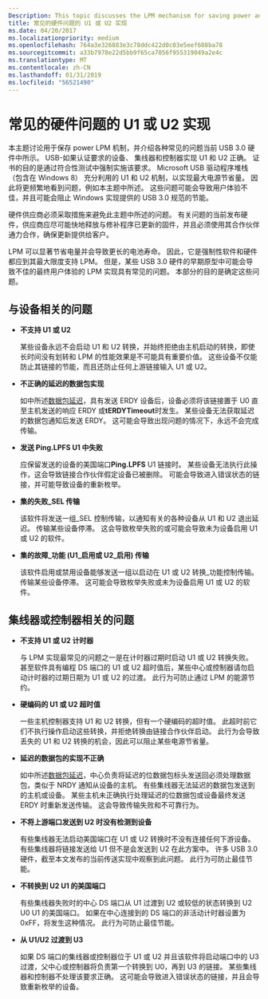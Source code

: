 ```yaml
---
Description: This topic discusses the LPM mechanism for saving power and described various common problems seen in current USB 3.0 hardware.
title: 常见的硬件问题的 U1 或 U2 实现
ms.date: 04/20/2017
ms.localizationpriority: medium
ms.openlocfilehash: 764a3e326883e3c78ddc422d0c03e5eef608ba78
ms.sourcegitcommit: a33b7978e22d5bb9f65ca7056f955319049a2e4c
ms.translationtype: MT
ms.contentlocale: zh-CN
ms.lasthandoff: 01/31/2019
ms.locfileid: "56521490"
---
```

# <a name="common-hardware-problems-with-u1-or-u2-implementation"></a>常见的硬件问题的 U1 或 U2 实现


本主题讨论用于保存 power LPM 机制，并介绍各种常见的问题当前 USB 3.0 硬件中所示。 USB-如果认证要求的设备、 集线器和控制器实现 U1 和 U2 正确。 证书的目的是通过符合性测试中强制实施该要求。 Microsoft USB 驱动程序堆栈 （包含在 Windows 8） 充分利用的 U1 和 U2 机制，以实现最大电源节省量。 因此将更频繁地看到问题，例如本主题中所述。 这些问题可能会导致用户体验不佳，并且可能会阻止 Windows 实现提供的 USB 3.0 规范的节能。

硬件供应商必须采取措施来避免此主题中所述的问题。 有关问题的当前发布硬件，供应商应尽可能快地释放与修补程序已更新的固件，并且必须使用其合作伙伴通力合作，确保更新提供给客户。

LPM 可以显著节省电量并会导致更长的电池寿命。 因此，它是强制性软件和硬件都应到其最大限度支持 LPM。 但是，某些 USB 3.0 硬件的早期原型中可能会导致不佳的最终用户体验的 LPM 实现具有常见的问题。 本部分的目的是确定这些问题。

## <a name="device-related-issues"></a>与设备相关的问题


-   **不支持 U1 或 U2**

    某些设备永远不会启动 U1 和 U2 转换，并始终拒绝由主机启动的转换，即使长时间没有划转和 LPM 的性能效果是不可能具有重要价值。 这些设备不仅能防止其链接的节能，而且还防止任何上游链接输入 U1 或 U2。

-   **不正确的延迟的数据包实现**

    如中所述[数据包延迟](u1-and-u2-transitions.md#packet-deferring)，具有发送 ERDY 设备后，设备必须将该链接置于 U0 直至主机发送的响应 ERDY 或**tERDYTimeout**时发生。 某些设备无法获取延迟的数据包通知后发送 ERDY。 这可能会导致出现问题的情况下，永远不会完成传输。

-   **发送 Ping.LPFS U1 中失败**

    应保留发送的设备的美国端口**Ping.LPFS** U1 链接时。 某些设备无法执行此操作，这会导致链接合作伙伴假定设备已被删除。 可能会导致进入错误状态的链接，并可能导致设备的重新枚举。

-   **集的失败\_SEL 传输**

    该软件将发送一组\_SEL 控制传输，以通知有关的各种设备从 U1 和 U2 退出延迟。 传输某些设备停滞。 这会导致枚举失败的或可能会导致未为设备启用 U1 或 U2 的软件。

-   **集的故障\_功能 (U1\_启用或 U2\_启用) 传输**

    该软件启用或禁用设备能够发送一组以启动在 U1 或 U2 转换\_功能控制传输。 传输某些设备停滞。 这可能会导致枚举失败或未为设备启用 U1 或 U2 的软件。

## <a name="hub-or-controller-related-issues"></a>集线器或控制器相关的问题


-   **不支持 U1 或 U2 计时器**

    与 LPM 实现最常见的问题之一是在计时器过期时启动 U1 或 U2 转换失败。 甚至软件具有编程 DS 端口的 U1 或 U2 超时值后，某些中心或控制器请勿启动计时器的过期日期为 U1 或 U2 的过渡。 此行为可防止通过 LPM 的能源节约。

-   **硬编码的 U1 或 U2 超时值**

    一些主机控制器支持 U1 和 U2 转换，但有一个硬编码的超时值。 此超时前它们不执行操作启动这些转换，并拒绝转换由链接合作伙伴启动。 此行为会导致丢失的 U1 和 U2 转换的机会，因此可以阻止某些电源节省量。

-   **延迟的数据包的实现不正确**

    如中所述[数据包延迟](u1-and-u2-transitions.md#packet-deferring)，中心负责将延迟的位数据包标头发送回必须处理数据包，类似于 NRDY 通知从设备的主机。 有些集线器无法延迟的数据包发送到的主机或设备。 某些主机未正确执行处理延迟的位数据包或设备最终发送 ERDY 时重新发送传输。 这会导致传输失败和不可靠行为。

-   **不将上游端口发送到 U2 时没有检测到设备**

    有些集线器无法启动美国端口在 U1 或 U2 转换时不没有连接任何下游设备。 有些集线器将链接发送给 U1 但不是会发送到 U2 在此方案中。 许多 USB 3.0 硬件，截至本文发布的当前传送实现中观察到此问题。 此行为可防止最佳节能。

-   **不转换到 U2 U1 的美国端口**

    有些集线器失败时的中心 DS 端口从 U1 过渡到 U2 或较低的状态转换到 U2 U0 U1 的美国端口。 如果在中心连接到的 DS 端口的非活动计时器设置为 0xFF，将发生这种情况。 此行为可防止最佳节能。

-   **从 U1/U2 过渡到 U3**

    如果 DS 端口的集线器或控制器位于 U1 或 U2 并且该软件将启动端口中的 U3 过渡，父中心或控制器将负责第一个转换到 U0，再到 U3 的链接。 某些集线器和控制器不处理该要求正确。 这可能会导致进入错误状态的链接，并且会导致重新枚举的设备。  

 

 




